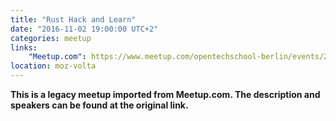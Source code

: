 ```yaml
---
title: "Rust Hack and Learn"
date: "2016-11-02 19:00:00 UTC+2"
categories: meetup 
links:
    "Meetup.com": https://www.meetup.com/opentechschool-berlin/events/234797586/
location: moz-volta
---
```


<strong>This is a legacy meetup imported from Meetup.com. The description and speakers can be found at the original link.</strong>